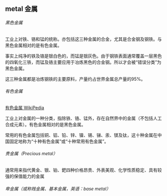 





## metal 金属

###### 黑色金属
工业上对铁、铬和锰的统称。亦包括这三种金属的合金，尤其是合金钢及钢铁。与黑色金属相对的是有色金属。

事实上纯净的铁及铬是银白色的，而锰是银灰色。由于钢铁表面通常覆盖一层黑色的四氧化三铁，而锰及铬主要应用于冶炼黑色的合金钢。所以才会被“错误分类”为黑色金属。

这三种金属都是冶炼钢铁的主要原料，产量约占世界金属总产量的95%。

###### 有色金属

[有色金属 WikiPedia](https://zh.wikipedia.org/zh-cn/%E6%9C%89%E8%89%B2%E9%87%91%E5%B1%9E)

工业上对金属的一种分类，指除铁、铬、锰外，存在自然界中的金属（不包括人工合成元素）。有色金属相对的是黑色金属。

常用的有色金属包括铜、铝、铅、锌、镍、锡、锑、汞、镁及钛，这十种金属在中国固定地称为“十种有色金属”或“十种常用有色金属”。

###### 贵金属（Precious metal）

通常用来指代黄金、银、铂、鈀四种价格昂贵、外表美观、化学性质稳定、具有较强的保值能力的金属

###### 卑金属（或称贱金属、基本金属，英语：base metal）



